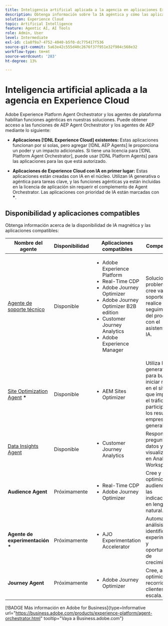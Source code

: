 ```yaml
---
title: Inteligencia artificial aplicada a la agencia en aplicaciones Experience Cloud
description: Obtenga información sobre la IA agéntica y cómo las aplicaciones de Experience Cloud utilizan el marco de trabajo agéntico de Adobe.
solution: Experience Cloud
topic: Artificial Intelligence
feature: Agentic AI, AI Tools
role: Admin, User
level: Intermediate
exl-id: c1a8f9a7-4752-4040-b5f0-dc775417f536
source-git-commit: 5a63e42c555d40c2676f37f951e32f904c568e32
workflow-type: tm+mt
source-wordcount: '283'
ht-degree: 13%

---
```


# Inteligencia artificial aplicada a la agencia en Experience Cloud

Adobe Experience Platform Agent Orchestrator y los agentes de plataforma habilitan funciones agénticas en nuestras soluciones. Puede obtener acceso a las funciones de AEP Agent Orchestrator y los agentes de AEP mediante lo siguiente:

* **Aplicaciones [!DNL Experience Cloud] existentes:** Estas aplicaciones funcionan por sí solas, pero agregar [!DNL AEP Agents] le proporciona un poder y un impacto adicionales. Si tiene una licencia para [!DNL Platform Agent Orchestrator], puede usar [!DNL Platform Agents] para las aplicaciones para las que está autorizado.

* **Aplicaciones de Experience Cloud con IA en primer lugar:** Estas aplicaciones están creadas con IA en el núcleo. Utilizan IA generativa o agéntica para tareas clave, y las funciones agénticas ya están incluidas en la licencia de aplicación sin requerir el complemento de Agent Orchestrator. Las aplicaciones con prioridad de IA están marcadas con <b>*</b>.

## Disponibilidad y aplicaciones compatibles

Obtenga información acerca de la disponibilidad de IA magnética y las aplicaciones compatibles:

| Nombre del agente | Disponibilidad | Aplicaciones compatibles | Competencias |
|---|----------|------------|----------|
| [Agente de soporte técnico](https://experienceleague.adobe.com/en/docs/experience-platform/ai-assistant/new-features/customer-support) | Disponible | <ul><li>Adobe Experience Platform</li><li>Real-Time CDP</li><li>Adobe Journey Optimizer</li><li>Adobe Journey Optimizer B2B edition</li><li>Customer Journey Analytics</li><li>Adobe Experience Manager</li></ul> | Solucione problemas, cree vales de soporte y realice un seguimiento del progreso con el asistente de IA. |
| [Site Optimization Agent](https://experienceleague.adobe.com/es/docs/experience-manager-sites-optimizer/content/home) <b>*</b> | Disponible | <ul><li>AEM Sites Optimizer</li></ul> | Utiliza IA generativa para buscar e iniciar mejoras en el sitio web que impulsen el tráfico, la participación y los resultados empresariales generales. |
| [Data Insights Agent](https://experienceleague.adobe.com/en/docs/analytics-platform/using/cja-overview/cja-b2c-overview/data-analysis-ai) | Disponible | <ul><li>Customer Journey Analytics</li></ul> | Responda a preguntas de datos y cree visualizaciones en Analysis Workspace. |
| **Audience Agent** | Próximamente | <ul><li>Real-Time CDP</li><li>Adobe Journey Optimizer</li></ul> | Cree y optimice audiencias con las indicaciones en lenguaje natural. |
| **Agente de experimentación** <b>*</b> | Próximamente | <ul><li>AJO Experimentation Accelerator</li></ul> | Automatice el análisis para identificar experimentos y oportunidades de crecimiento. |
| **Journey Agent** | Próximamente | <ul><li>Adobe Journey Optimizer</li></ul> | Cree, analice y optimice recorridos de clientes a escala. |

[!BADGE Más información en Adobe for Business]{type=Informative url="https://business.adobe.com/products/experience-platform/agent-orchestrator.html" tooltip="Vaya a Business.adobe.com"}








